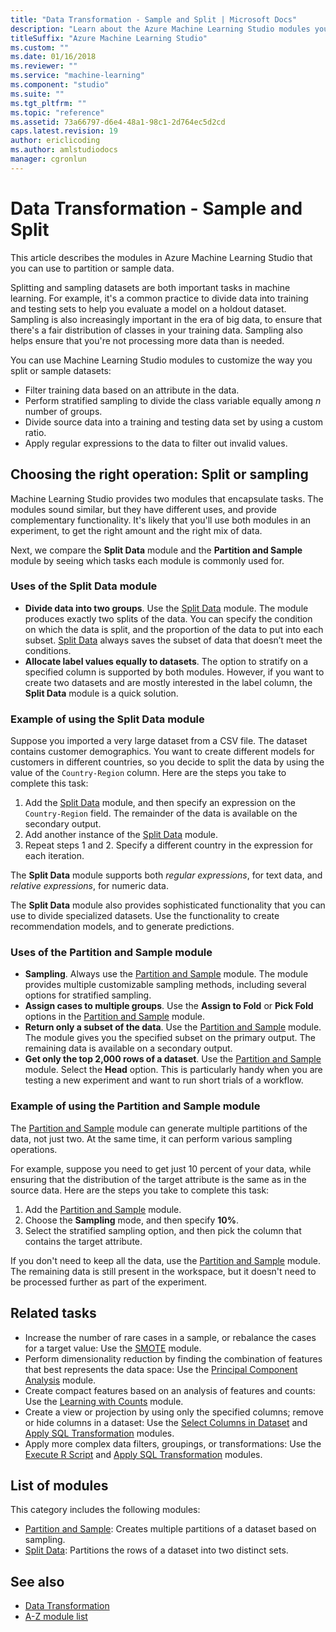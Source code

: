 ```yaml
---
title: "Data Transformation - Sample and Split | Microsoft Docs"
description: "Learn about the Azure Machine Learning Studio modules you can use to partition or sample data."
titleSuffix: "Azure Machine Learning Studio"
ms.custom: ""
ms.date: 01/16/2018
ms.reviewer: ""
ms.service: "machine-learning"
ms.component: "studio"
ms.suite: ""
ms.tgt_pltfrm: ""
ms.topic: "reference"
ms.assetid: 73a66797-d6e4-48a1-98c1-2d764ec5d2cd
caps.latest.revision: 19
author: ericlicoding
ms.author: amlstudiodocs
manager: cgronlun
---
```

# Data Transformation - Sample and Split

This article describes the modules in Azure Machine Learning Studio that you can use to partition or sample data.

Splitting and sampling datasets are both important tasks in machine learning. For example, it's a common practice to divide data into training and testing sets to help you evaluate a model on a holdout dataset. Sampling is also increasingly important in the era of big data, to ensure that there's a fair distribution of classes in your training data. Sampling also helps ensure that you're not processing more data than is needed.

You can use Machine Learning Studio modules to customize the way you split or sample datasets:

- Filter training data based on an attribute in the data.
- Perform stratified sampling to divide the class variable equally among *n* number of groups.
- Divide source data into a training and testing data set by using a custom ratio.
- Apply regular expressions to the data to filter out invalid values.

## Choosing the right operation: Split or sampling

Machine Learning Studio provides two modules that encapsulate tasks. The modules sound similar, but they have different uses, and provide complementary functionality. It's likely that you'll use both modules in an experiment, to get the right amount and the right mix of data.

Next, we compare the **Split Data** module and the **Partition and Sample** module by seeing which tasks each module is commonly used for.

### Uses of the Split Data module
 
- **Divide data into two groups**. Use the [Split Data](split-data.md) module. The module produces exactly two splits of the data. You can specify the condition on which the data is split, and the proportion of the data to put into each subset. [Split Data](split-data.md) always saves the subset of data that doesn’t meet the conditions.
- **Allocate label values equally to datasets**. The option to stratify on a specified column is supported by both modules. However, if you want to create two datasets and are mostly interested in the label column, the **Split Data** module is a quick solution.

### Example of using the Split Data module

Suppose you imported a very large dataset from a CSV file. The dataset contains customer demographics. You want to create different models for customers in different countries, so you decide to split the data by using the value of the `Country-Region` column. Here are the steps you take to complete this task:

1. Add the [Split Data](split-data.md) module, and then specify an expression on the `Country-Region` field. The remainder of the data is available on the secondary output. 
2. Add another instance of the [Split Data](split-data.md) module.
3. Repeat steps 1 and 2. Specify a different country in the expression for each iteration.

The **Split Data** module supports both *regular expressions*, for text data, and *relative expressions*, for numeric data.

The **Split Data** module also provides sophisticated functionality that you can use to divide specialized datasets. Use the functionality to create recommendation models, and to generate predictions.

### Uses of the Partition and Sample module
 
- **Sampling**. Always use the [Partition and Sample](partition-and-sample.md) module. The module provides multiple customizable sampling methods, including several options for stratified sampling.
- **Assign cases to multiple groups**. Use the **Assign to Fold** or **Pick Fold** options in the [Partition and Sample](partition-and-sample.md) module.
- **Return only a subset of the data**. Use the [Partition and Sample](partition-and-sample.md) module. The module gives you the specified subset on the primary output. The remaining data is available on a secondary output.
- **Get only the top 2,000 rows of a dataset**. Use the [Partition and Sample](partition-and-sample.md) module. Select the **Head** option. This is particularly handy when you are testing a new experiment and want to run short trials of a workflow.

### Example of using the Partition and Sample module

The [Partition and Sample](partition-and-sample.md) module can generate multiple partitions of the data, not just two. At the same time, it can perform various sampling operations.

For example, suppose you need to get just 10 percent of your data, while ensuring that the distribution of the target attribute is the same as in the source data. Here are the steps you take to complete this task:

1. Add the [Partition and Sample](partition-and-sample.md) module.
2. Choose the **Sampling** mode, and then specify **10%**.
3. Select the stratified sampling option, and then pick the column that contains the target attribute.

If you don't need to keep all the data, use the [Partition and Sample](partition-and-sample.md) module. The remaining data is still present in the workspace, but it doesn't need to be processed further as part of the experiment.

## Related tasks

- Increase the number of rare cases in a sample, or rebalance the cases for a target value: Use the [SMOTE](smote.md) module.
- Perform dimensionality reduction by finding the combination of features that best represents the data space: Use the [Principal Component Analysis](principal-component-analysis.md) module.
- Create compact features based on an analysis of features and counts: Use the [Learning with Counts](data-transformation-learning-with-counts.md) module.
- Create a view or projection by using only the specified columns; remove or hide columns in a dataset: Use the [Select Columns in Dataset](select-columns-in-dataset.md) and [Apply SQL Transformation](apply-sql-transformation.md) modules.
- Apply more complex data filters, groupings, or transformations: Use the [Execute R Script](execute-r-script.md) and [Apply SQL Transformation](apply-sql-transformation.md) modules.

## List of modules

This category includes the following modules:

- [Partition and Sample](partition-and-sample.md): Creates multiple partitions of a dataset based on sampling.
- [Split Data](split-data.md): Partitions the rows of a dataset into two distinct sets.

## See also

- [Data Transformation](data-transformation.md)
- [A-Z module list](a-z-module-list.md)